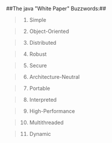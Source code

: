 ##The java "White Paper" Buzzwords:##

> 1. Simple

> 2. Object-Oriented

> 3. Distributed

> 4. Robust

> 5. Secure

> 6. Architecture-Neutral

> 7. Portable

> 8. Interpreted

> 9. High-Performance

> 10. Multithreaded

> 11. Dynamic
